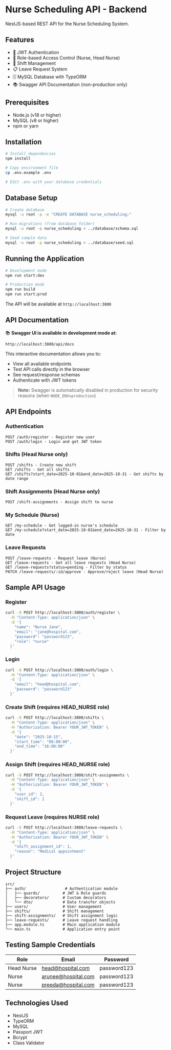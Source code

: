 # Nurse Scheduling API - Backend

NestJS-based REST API for the Nurse Scheduling System.

## Features

- 🔐 JWT Authentication
- 👥 Role-based Access Control (Nurse, Head Nurse)
- 📆 Shift Management
- 📋 Leave Request System
- 🗄️ MySQL Database with TypeORM
- 📚 Swagger API Documentation (non-production only)

## Prerequisites

- Node.js (v18 or higher)
- MySQL (v8 or higher)
- npm or yarn

## Installation

```bash
# Install dependencies
npm install

# Copy environment file
cp .env.example .env

# Edit .env with your database credentials
```

## Database Setup

```bash
# Create database
mysql -u root -p -e "CREATE DATABASE nurse_scheduling;"

# Run migrations (from database folder)
mysql -u root -p nurse_scheduling < ../database/schema.sql

# Seed sample data
mysql -u root -p nurse_scheduling < ../database/seed.sql
```

## Running the Application

```bash
# Development mode
npm run start:dev

# Production mode
npm run build
npm run start:prod
```

The API will be available at `http://localhost:3000`

## API Documentation

📚 **Swagger UI is available in development mode at:**
```
http://localhost:3000/api/docs
```

This interactive documentation allows you to:
- View all available endpoints
- Test API calls directly in the browser
- See request/response schemas
- Authenticate with JWT tokens

> **Note:** Swagger is automatically disabled in production for security reasons (when `NODE_ENV=production`)

## API Endpoints

### Authentication

```
POST /auth/register - Register new user
POST /auth/login - Login and get JWT token
```

### Shifts (Head Nurse only)

```
POST /shifts - Create new shift
GET /shifts - Get all shifts
GET /shifts?start_date=2025-10-01&end_date=2025-10-31 - Get shifts by date range
```

### Shift Assignments (Head Nurse only)

```
POST /shift-assignments - Assign shift to nurse
```

### My Schedule (Nurse)

```
GET /my-schedule - Get logged-in nurse's schedule
GET /my-schedule?start_date=2025-10-01&end_date=2025-10-31 - Filter by date
```

### Leave Requests

```
POST /leave-requests - Request leave (Nurse)
GET /leave-requests - Get all leave requests (Head Nurse)
GET /leave-requests?status=pending - Filter by status
PATCH /leave-requests/:id/approve - Approve/reject leave (Head Nurse)
```

## Sample API Usage

### Register

```bash
curl -X POST http://localhost:3000/auth/register \
  -H "Content-Type: application/json" \
  -d '{
    "name": "Nurse Jane",
    "email": "jane@hospital.com",
    "password": "password123",
    "role": "nurse"
  }'
```

### Login

```bash
curl -X POST http://localhost:3000/auth/login \
  -H "Content-Type: application/json" \
  -d '{
    "email": "head@hospital.com",
    "password": "password123"
  }'
```

### Create Shift (requires HEAD_NURSE role)

```bash
curl -X POST http://localhost:3000/shifts \
  -H "Content-Type: application/json" \
  -H "Authorization: Bearer YOUR_JWT_TOKEN" \
  -d '{
    "date": "2025-10-15",
    "start_time": "08:00:00",
    "end_time": "16:00:00"
  }'
```

### Assign Shift (requires HEAD_NURSE role)

```bash
curl -X POST http://localhost:3000/shift-assignments \
  -H "Content-Type: application/json" \
  -H "Authorization: Bearer YOUR_JWT_TOKEN" \
  -d '{
    "user_id": 2,
    "shift_id": 1
  }'
```

### Request Leave (requires NURSE role)

```bash
curl -X POST http://localhost:3000/leave-requests \
  -H "Content-Type: application/json" \
  -H "Authorization: Bearer YOUR_JWT_TOKEN" \
  -d '{
    "shift_assignment_id": 1,
    "reason": "Medical appointment"
  }'
```

## Project Structure

```
src/
├── auth/                 # Authentication module
│   ├── guards/          # JWT & Role guards
│   ├── decorators/      # Custom decorators
│   └── dto/             # Data transfer objects
├── users/               # User management
├── shifts/              # Shift management
├── shift-assignments/   # Shift assignment logic
├── leave-requests/      # Leave request handling
├── app.module.ts        # Main application module
└── main.ts              # Application entry point
```

## Testing Sample Credentials

| Role | Email | Password |
|------|-------|----------|
| Head Nurse | head@hospital.com | password123 |
| Nurse | arunee@hospital.com | password123 |
| Nurse | preeda@hospital.com | password123 |

## Technologies Used

- NestJS
- TypeORM
- MySQL
- Passport JWT
- Bcrypt
- Class Validator